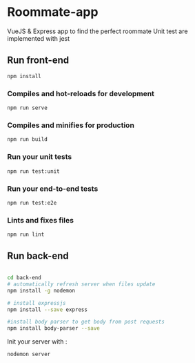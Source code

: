 # Roommate-app

VueJS & Express app to find the perfect roommate
Unit test are implemented with jest

## Run front-end

```
npm install
```

### Compiles and hot-reloads for development
```
npm run serve
```

### Compiles and minifies for production
```
npm run build
```

### Run your unit tests
```
npm run test:unit
```

### Run your end-to-end tests
```
npm run test:e2e
```

### Lints and fixes files
```
npm run lint
```


## Run back-end 

```bash

cd back-end
# automatically refresh server when files update
npm install -g nodemon

# install expressjs
npm install --save express

#install body parser to get body from post requests
npm install body-parser --save
```

Init your server with :

```bash
nodemon server
```
